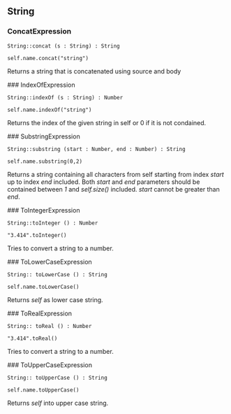 ## String

### ConcatExpression


```ocl--example
String::concat (s : String) : String
```

```
self.name.concat("string")
```

Returns a string that is concatenated using source and body
<div class="clearboth"></div>
### IndexOfExpression


```ocl--example
String::indexOf (s : String) : Number
```

```
self.name.indexOf("string")
```

Returns the index of the given string in self or 0 if it is not condained.
<div class="clearboth"></div>
### SubstringExpression


```ocl--example
String::substring (start : Number, end : Number) : String
```

```
self.name.substring(0,2)
```

Returns a string containing all characters from self starting from index *start* up to index *end* included.
Both *start* and *end* parameters should be contained between *1* and *self.size()* included.
*start* cannot be greater than *end*.
<div class="clearboth"></div>
### ToIntegerExpression


```ocl--example
String::toInteger () : Number
```

```
"3.414".toInteger()
```

Tries to convert a string to a number.
<div class="clearboth"></div>
### ToLowerCaseExpression


```ocl--example
String:: toLowerCase () : String
```

```
self.name.toLowerCase()
```

Returns *self* as lower case string.
<div class="clearboth"></div>
### ToRealExpression


```ocl--example
String:: toReal () : Number
```

```
"3.414".toReal()
```

Tries to convert a string to a number.
<div class="clearboth"></div>
### ToUpperCaseExpression


```ocl--example
String:: toUpperCase () : String
```

```
self.name.toUpperCase()
```

Returns *self* into upper case string.
<div class="clearboth"></div>
